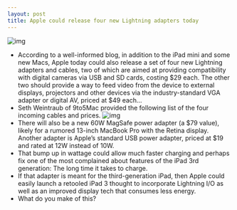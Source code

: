 ```yaml
---
layout: post
title: Apple could release four new Lightning adapters today
---
```

![img](http://media.idownloadblog.com/wp-content/uploads/2012/09/Lightning-adapter.jpg)
* According to a well-informed blog, in addition to the iPad mini and some new Macs, Apple today could also release a set of four new Lightning adapters and cables, two of which are aimed at providing compatibility with digital cameras via USB and SD cards, costing $29 each. The other two should provide a way to feed video from the device to external displays, projectors and other devices via the industry-standard VGA adapter or digital AV, priced at $49 each…
* Seth Weintraub of 9to5Mac provided the following list of the four incoming cables and prices.
![img](http://media.idownloadblog.com/wp-content/uploads/2012/10/4-Lightning-adapters-SKUs.jpg)
* There will also be a new 60W MagSafe power adapter (a $79 value), likely for a rumored 13-inch MacBook Pro with the Retina display. Another adapter is Apple’s standard USB power adapter, priced at $19 and rated at 12W instead of 10W.
* That bump up in wattage could allow much faster charging and perhaps fix one of the most complained about features of the iPad 3rd generation: The long time it takes to charge.
* If that adapter is meant for the third-generation iPad, then Apple could easily launch a retooled iPad 3 thought to incorporate Lightning I/O as well as an improved display tech that consumes less energy.
* What do you make of this?

